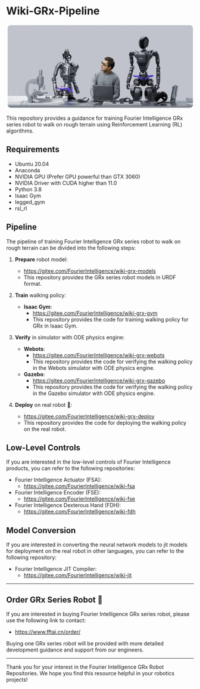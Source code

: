 # Wiki-GRx-Pipeline

![](pictures/7.png)

This repository provides a guidance for training Fourier Intelligence GRx series robot to walk on rough terrain using Reinforcement Learning (RL) algorithms.

## Requirements

- Ubuntu 20.04
- Anaconda
- NVIDIA GPU (Prefer GPU powerful than GTX 3060)
- NVIDIA Driver with CUDA higher than 11.0
- Python 3.8
- Isaac Gym
- legged_gym
- rsl_rl

## Pipeline

The pipeline of training Fourier Intelligence GRx series robot to walk on rough terrain can be divided into the following steps:

1. **Prepare** robot model:
    - https://gitee.com/FourierIntelligence/wiki-grx-models
    - This repository provides the GRx series robot models in URDF format.

2. **Train** walking policy:
    - **Isaac Gym**:
        - https://gitee.com/FourierIntelligence/wiki-grx-gym
        - This repository provides the code for training walking policy for GRx in Isaac Gym.

3. **Verify** in simulator with ODE physics engine:
    - **Webots**:
        - https://gitee.com/FourierIntelligence/wiki-grx-webots
        - This repository provides the code for verifying the walking policy in the Webots simulator with ODE physics engine.
    - **Gazebo**:
        - https://gitee.com/FourierIntelligence/wiki-grx-gazebo
        - This repository provides the code for verifying the walking policy in the Gazebo simulator with ODE physics engine.

4. **Deploy** on real robot 🤖:
    - https://gitee.com/FourierIntelligence/wiki-grx-deploy
    - This repository provides the code for deploying the walking policy on the real robot.

## Low-Level Controls

If you are interested in the low-level controls of Fourier Intelligence products,
you can refer to the following repositories:

- Fourier Intelligence Actuator (FSA):
    - https://gitee.com/FourierIntelligence/wiki-fsa
- Fourier Intelligence Encoder (FSE):
    - https://gitee.com/FourierIntelligence/wiki-fse
- Fourier Intelligence Dexterous Hand (FDH):
    - https://gitee.com/FourierIntelligence/wiki-fdh

## Model Conversion

If you are interested in converting the neural network models to jit models for deployment on the real robot in other languages,
you can refer to the following repository:

- Fourier Intelligence JIT Compiler:
    - https://gitee.com/FourierIntelligence/wiki-jit

---

## Order GRx Series Robot 🛒

If you are interested in buying Fourier Intelligence GRx series robot, please use the following link to contact:

- https://www.fftai.cn/order/

Buying one GRx series robot will be provided with more detailed development guidance and support from our engineers.

---

Thank you for your interest in the Fourier Intelligence GRx Robot Repositories.
We hope you find this resource helpful in your robotics projects!